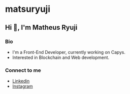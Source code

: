 # matsuryuji
## Hi :wave:, I'm Matheus Ryuji
### Bio
 - I'm a Front-End Developer, currently working on Capys.
 - Interested in Blockchain and Web development.
 
### Connect to me
 - [Linkedin](https://www.linkedin.com/in/matheus-ryuji-matsutane/)
 - [Instagram](https://www.instagram.com/matsuryuji/)

